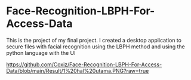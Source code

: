# Face-Recognition-LBPH-For-Access-Data
This is the project of my final project. I created a desktop application to secure files with facial recognition using the LBPH method and using the python language with the UI

https://github.com/Coxiz/Face-Recognition-LBPH-For-Access-Data/blob/main/Result/1%20hal%20utama.PNG?raw=true
